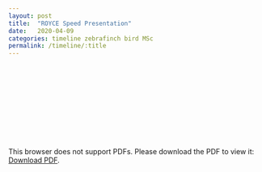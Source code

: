 ```yaml
---
layout: post
title:  "ROYCE Speed Presentation"
date:   2020-04-09
categories: timeline zebrafinch bird MSc
permalink: /timeline/:title
---
```

<object data="https://prateeksahu.com/RoyceFYRP.pdf" type="application/pdf" width="800px" height="800px">
    <embed src="https://prateeksahu.com/RoyceFYRP.pdf">
        <p>This browser does not support PDFs. Please download the PDF to view it: <a href="https://prateeksahu.com/RoyceFYRP.pdf">Download PDF</a>.</p>
    </embed>
</object>
